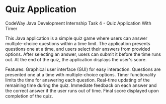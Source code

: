 # Quiz Application

CodeWay Java Development Internship Task 4 - Quiz Application With Timer

This Java application is a simple quiz game where users can answer multiple-choice questions within a time limit. The application presents questions one at a time, and users select their answers from provided options. After selecting an answer, users can submit it before the time runs out. At the end of the quiz, the application displays the user's score.

Features:
Graphical user interface (GUI) for easy interaction.
Questions are presented one at a time with multiple-choice options.
Timer functionality limits the time for answering each question.
Real-time updating of the remaining time during the quiz.
Immediate feedback on each answer and the correct answer if the user runs out of time.
Final score displayed upon completion of the quiz.
